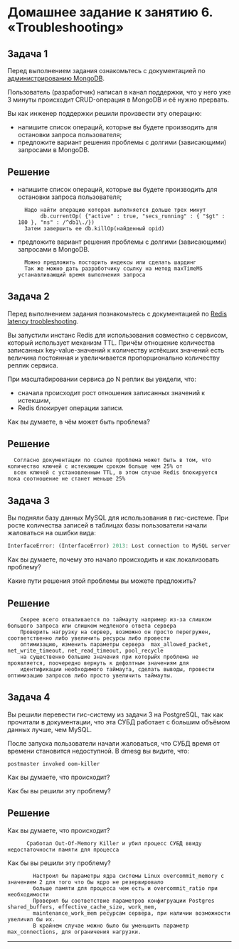 # Домашнее задание к занятию 6. «Troubleshooting»

## Задача 1

Перед выполнением задания ознакомьтесь с документацией по [администрированию MongoDB](https://docs.mongodb.com/manual/administration/).

Пользователь (разработчик) написал в канал поддержки, что у него уже 3 минуты происходит CRUD-операция в MongoDB и её 
нужно прервать. 

Вы как инженер поддержки решили произвести эту операцию:

- напишите список операций, которые вы будете производить для остановки запроса пользователя;
- предложите вариант решения проблемы с долгими (зависающими) запросами в MongoDB.

## Решение

- напишите список операций, которые вы будете производить для остановки запроса пользователя;

        Надо найти операцию которая выполняется дольше трех минут
             db.currentOp( {"active" : true, "secs_running" : { "$gt" : 180 }, "ns" : /^db1\./})
        Затем завершить ее db.killOp(найденный opid)

- предложите вариант решения проблемы с долгими (зависающими) запросами в MongoDB.

        Можно предложить посторить индексы или сделать шардинг
        Так же можно дать разработчику ссылку на метод maxTimeMS устанавливающий время выполнения запроса

        

## Задача 2

Перед выполнением задания познакомьтесь с документацией по [Redis latency troobleshooting](https://redis.io/topics/latency).

Вы запустили инстанс Redis для использования совместно с сервисом, который использует механизм TTL. 
Причём отношение количества записанных key-value-значений к количеству истёкших значений есть величина постоянная и
увеличивается пропорционально количеству реплик сервиса. 

При масштабировании сервиса до N реплик вы увидели, что:

- сначала происходит рост отношения записанных значений к истекшим,
- Redis блокирует операции записи.

Как вы думаете, в чём может быть проблема?
 
## Решение

      Согласно документации по ссылке проблема может быть в том, что количество ключей с истекающим сроком больше чем 25% от
      всех ключей с установленным TTL, в этом случае Redis блокируется пока соотношение не станет меньше 25%


## Задача 3

Вы подняли базу данных MySQL для использования в гис-системе. При росте количества записей в таблицах базы
пользователи начали жаловаться на ошибки вида:
```python
InterfaceError: (InterfaceError) 2013: Lost connection to MySQL server during query u'SELECT..... '
```

Как вы думаете, почему это начало происходить и как локализовать проблему?

Какие пути решения этой проблемы вы можете предложить?

## Решение

        Скорее всего отваливается по таймауту например из-за слишком большого запроса или слишком медленого ответа сервера
        Проверить нагрузку на сервер, возможно он просто перегружен, соответственно либо увеличить ресурсы либо провести 
        оптимизацию, изменить параметры сервера  max_allowed_packet, net_write_timeout, net_read_timeout, pool_recycle
        на существенно большие значения при которыйх проблема не проявляется, поочередно вернуть к дефолтным значениям для
        идентификации необходимого таймаута, сделать выводы, провести оптимизацию запросов либо просто увеличить таймауты. 

## Задача 4


Вы решили перевести гис-систему из задачи 3 на PostgreSQL, так как прочитали в документации, что эта СУБД работает с 
большим объёмом данных лучше, чем MySQL.

После запуска пользователи начали жаловаться, что СУБД время от времени становится недоступной. В dmesg вы видите, что:

`postmaster invoked oom-killer`

Как вы думаете, что происходит?

Как бы вы решили эту проблему?

## Решение

Как вы думаете, что происходит?

          Сработал Out-Of-Memory Killer и убил процесс СУБД ввиду недостаточности памяти для процесса

Как бы вы решили эту проблему?

            Настроил бы параметры ядра системы Linux overcommit_memory с значением 2 для того что бы ядро не резервировало 
            больше памяти для процесса чем есть и overcommit_ratio при необходимости
            Проверил бы соответствие параметров конфигруации Postgres shared_buffers, effective_cache_size, work_mem,
            maintenance_work_mem ресурсам сервера, при наличии возможности увеличил бы их. 
            В крайнем случае можно было бы уменьшить параметр max_connections, для ограничения нагрузки.

---